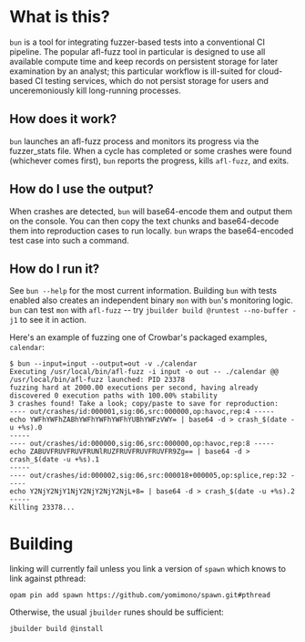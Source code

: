 # What is this?

`bun` is a tool for integrating fuzzer-based tests into a conventional CI pipeline.  The popular afl-fuzz tool in particular is designed to use all available compute time and keep records on persistent storage for later examination by an analyst; this particular workflow is ill-suited for cloud-based CI testing services, which do not persist storage for users and unceremoniously kill long-running processes.

## How does it work?

`bun` launches an afl-fuzz process and monitors its progress via the fuzzer_stats file.  When a cycle has completed or some crashes were found (whichever comes first), `bun` reports the progress, kills `afl-fuzz`, and exits.

## How do I use the output?

When crashes are detected, `bun` will base64-encode them and output them on the console.  You can then copy the text chunks and base64-decode them into reproduction cases to run locally.  `bun` wraps the base64-encoded test case into such a command.

## How do I run it?

See `bun --help` for the most current information.  Building `bun` with tests enabled also creates an independent binary `mon` with `bun`'s monitoring logic.  `bun` can test `mon` with `afl-fuzz` -- try `jbuilder build @runtest --no-buffer -j1` to see it in action.

Here's an example of fuzzing one of Crowbar's packaged examples, `calendar`:

```
$ bun --input=input --output=out -v ./calendar 
Executing /usr/local/bin/afl-fuzz -i input -o out -- ./calendar @@
/usr/local/bin/afl-fuzz launched: PID 23378
fuzzing hard at 2000.00 executions per second, having already discovered 0 execution paths with 100.00% stability
3 crashes found! Take a look; copy/paste to save for reproduction:
---- out/crashes/id:000001,sig:06,src:000000,op:havoc,rep:4 -----
echo YWFhYWFhZABhYWFhYWFhYWFhYUBhYWFzVWY= | base64 -d > crash_$(date -u +%s).0
-----
---- out/crashes/id:000000,sig:06,src:000000,op:havoc,rep:8 -----
echo ZABUVFRUVFRUVFRUNlRUZFRUVFRUVFRUVFR9Zg== | base64 -d > crash_$(date -u +%s).1
-----
---- out/crashes/id:000002,sig:06,src:000018+000005,op:splice,rep:32 -----
echo Y2NjY2NjY1NjY2NjY2NjY2NjL+8= | base64 -d > crash_$(date -u +%s).2
-----
Killing 23378...
```

# Building

linking will currently fail unless you link a version of `spawn` which knows to
link against pthread:

```
opam pin add spawn https://github.com/yomimono/spawn.git#pthread
```

Otherwise, the usual `jbuilder` runes should be sufficient:

```
jbuilder build @install
```

